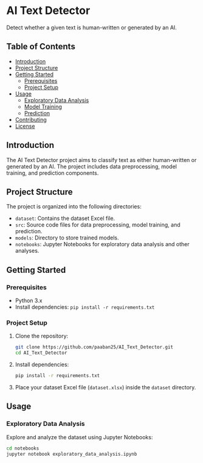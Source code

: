 # AI Text Detector

Detect whether a given text is human-written or generated by an AI.

## Table of Contents

- [Introduction](#introduction)
- [Project Structure](#project-structure)
- [Getting Started](#getting-started)
  - [Prerequisites](#prerequisites)
  - [Project Setup](#project-setup)
- [Usage](#usage)
  - [Exploratory Data Analysis](#exploratory-data-analysis)
  - [Model Training](#model-training)
  - [Prediction](#prediction)
- [Contributing](#contributing)
- [License](#license)

## Introduction

The AI Text Detector project aims to classify text as either human-written or generated by an AI. The project includes data preprocessing, model training, and prediction components.

## Project Structure

The project is organized into the following directories:

- `dataset`: Contains the dataset Excel file.
- `src`: Source code files for data preprocessing, model training, and prediction.
- `models`: Directory to store trained models.
- `notebooks`: Jupyter Notebooks for exploratory data analysis and other analyses.

## Getting Started

### Prerequisites

- Python 3.x
- Install dependencies: `pip install -r requirements.txt`

### Project Setup

1. Clone the repository:

    ```bash
    git clone https://github.com/paaban25/AI_Text_Detector.git
    cd AI_Text_Detector
    ```

2. Install dependencies:

    ```bash
    pip install -r requirements.txt
    ```

3. Place your dataset Excel file (`dataset.xlsx`) inside the `dataset` directory.

## Usage

### Exploratory Data Analysis

Explore and analyze the dataset using Jupyter Notebooks:

```bash
cd notebooks
jupyter notebook exploratory_data_analysis.ipynb
